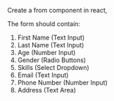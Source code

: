 Create a from component in react,

The form should contain:

1. First Name (Text Input)
2. Last Name (Text Input)
3. Age (Number Input)
4. Gender (Radio Buttons)
5. Skills (Select Dropdown)
6. Email (Text Input)
7. Phone Number (Number Input)
8. Address (Text Area)
